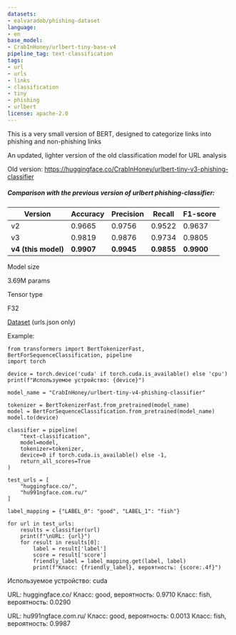 ```yaml
---
datasets:
- ealvaradob/phishing-dataset
language:
- en
base_model:
- CrabInHoney/urlbert-tiny-base-v4
pipeline_tag: text-classification
tags:
- url
- urls
- links
- classification
- tiny
- phishing
- urlbert
license: apache-2.0
---
```

This is a very small version of BERT, designed to categorize links into phishing and non-phishing links

An updated, lighter version of the old classification model for URL analysis

Old version: https://huggingface.co/CrabInHoney/urlbert-tiny-v3-phishing-classifier
##### Comparison with the previous version of urlbert phishing-classifier:

| Version  | Accuracy  | Precision  | Recall  |  F1-score |
| ------------ | ------------ | ------------ | ------------ | ------------ |
|  v2 |  0.9665 |  0.9756 |  0.9522 | 0.9637  |
| v3 | 0.9819  |  0.9876 | 0.9734  | 0.9805|
| **v4 (this model)** | **0.9907**  |  **0.9945** | **0.9855**  | **0.9900** |

Model size

3.69M params

Tensor type

F32

[Dataset](https://huggingface.co/datasets/ealvaradob/phishing-dataset "Dataset")
(urls.json only)

Example:



    from transformers import BertTokenizerFast, BertForSequenceClassification, pipeline
    import torch
    
    device = torch.device('cuda' if torch.cuda.is_available() else 'cpu')
    print(f"Используемое устройство: {device}")
    
    model_name = "CrabInHoney/urlbert-tiny-v4-phishing-classifier"
    
    tokenizer = BertTokenizerFast.from_pretrained(model_name)
    model = BertForSequenceClassification.from_pretrained(model_name)
    model.to(device)
    
    classifier = pipeline(
        "text-classification",
        model=model,
        tokenizer=tokenizer,
        device=0 if torch.cuda.is_available() else -1,
        return_all_scores=True
    )
    
    test_urls = [
        "huggingface.co/",
        "hu991ngface.com.ru/"
    ]
    
    label_mapping = {"LABEL_0": "good", "LABEL_1": "fish"}
    
    for url in test_urls:
        results = classifier(url)
        print(f"\nURL: {url}")
        for result in results[0]: 
            label = result['label']
            score = result['score']
            friendly_label = label_mapping.get(label, label)
            print(f"Класс: {friendly_label}, вероятность: {score:.4f}")


Используемое устройство: cuda

URL: huggingface.co/
Класс: good, вероятность: 0.9710
Класс: fish, вероятность: 0.0290

URL: hu991ngface.com.ru/
Класс: good, вероятность: 0.0013
Класс: fish, вероятность: 0.9987
